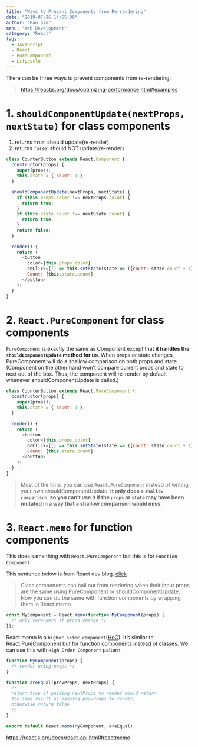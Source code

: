 ```yaml
---
title: "Ways to Prevent Components from Re-rendering"
date: "2019-07-26 14:55:00"
author: "Han Sim"
menu: "Web Development"
category: "React"
tags:
  - JavaScript
  - React
  - PureComponent
  - Lifycycle
---
```


There can be three ways to prevent components from re-rendering.

> https://reactjs.org/docs/optimizing-performance.html#examples

# 1. `shouldComponentUpdate(nextProps, nextState)` for class components

1. returns `true`: should update(re-render)
2. returns `false`: should NOT update(re-render)

```JavaScript
class CounterButton extends React.Component {
  constructor(props) {
    super(props);
    this.state = { count: 1 };
  }

  shouldComponentUpdate(nextProps, nextState) {
    if (this.props.color !== nextProps.color) {
      return true;
    }
    if (this.state.count !== nextState.count) {
      return true;
    }
    return false;
  }

  render() {
    return (
      <button
        color={this.props.color}
        onClick={() => this.setState(state => ({count: state.count + 1}))}>
        Count: {this.state.count}
      </button>
    );
  }
}
```

# 2. `React.PureComponent` for class components

`PureComponent` is exactly the same as Component except that **it handles the `shouldComponentUpdate` method for us**. When props or state changes, PureComponent will do a shallow comparison on both props and state. (Component on the other hand won't compare current props and state to next out of the box. Thus, the component will re-render by default whenever shouldComponentUpdate is called.)

```JavaScript
class CounterButton extends React.PureComponent {
  constructor(props) {
    super(props);
    this.state = { count: 1 };
  }

  render() {
    return (
      <button
        color={this.props.color}
        onClick={() => this.setState(state => ({count: state.count + 1}))}>
        Count: {this.state.count}
      </button>
    );
  }
}
```

> Most of the time, you can use `React.PureComponent` instead of writing your own shouldComponentUpdate. **It only does a `shallow comparison`, so you can’t use it if the `props` or `state` may have been mutated in a way that a shallow comparison would miss.**

# 3. `React.memo` for function components

This does same thing with `React.PureComponent` but this is for `Function Component`. 

This sentence below is from React dev blog. [click](https://reactjs.org/blog/2018/10/23/react-v-16-6.html#reactmemo)

> Class components can bail out from rendering when their input props are the same using PureComponent or shouldComponentUpdate. Now you can do the same with function components by wrapping them in React.memo.

```JavaScript
const MyComponent = React.memo(function MyComponent(props) {
  /* only rerenders if props change */
});
```

React.memo is a `higher order component`([HoC](https://reactjs.org/docs/higher-order-components.html)). It’s similar to React.PureComponent but for function components instead of classes. We can use this with `High Order Component` pattern.

```JavaScript
function MyComponent(props) {
  /* render using props */
}

function areEqual(prevProps, nextProps) {
  /*
  return true if passing nextProps to render would return
  the same result as passing prevProps to render,
  otherwise return false
  */
}

export default React.memo(MyComponent, areEqual);
```

https://reactjs.org/docs/react-api.html#reactmemo